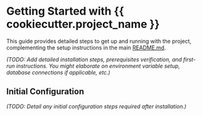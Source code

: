 # Getting Started with {{ cookiecutter.project_name }}

This guide provides detailed steps to get up and running with the project, complementing the setup instructions in the main [README.md](../README.md).

*(TODO: Add detailed installation steps, prerequisites verification, and first-run instructions. You might elaborate on environment variable setup, database connections if applicable, etc.)*

## Initial Configuration
*(TODO: Detail any initial configuration steps required after installation.)*